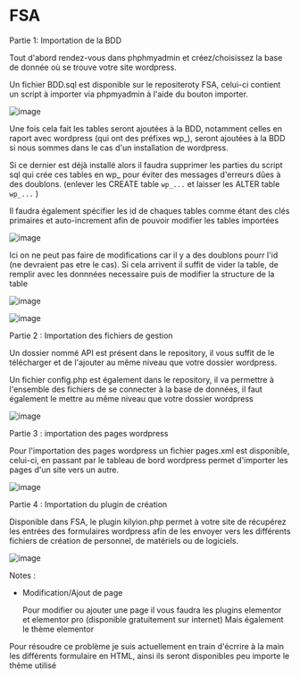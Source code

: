 # FSA

Partie 1: Importation de la BDD



Tout d'abord rendez-vous dans phphmyadmin et créez/choisissez la base de donnée où se trouve votre site wordpress.

Un fichier BDD.sql est disponible sur le repositeroty FSA, celui-ci contient un script à importer via phpmyadmin à l'aide du bouton importer.

![image](https://user-images.githubusercontent.com/93580066/179734007-9eed91b7-db64-4ff4-8a02-34a48e78de9e.png)

Une fois cela fait les tables seront ajoutées à la BDD, notamment celles en raport avec wordpress (qui ont des préfixes wp_), seront ajoutées à la BDD si nous sommes dans le cas d'un installation de wordpress.

Si ce dernier est déjà installé alors il faudra supprimer les parties du script sql qui crée ces tables en wp_ pour éviter des messages d'erreurs dûes à des doublons.
(enlever les CREATE table `wp_...` et laisser les ALTER table `wp_...` )

Il faudra également spécifier les id de chaques tables comme étant des clés primaires et auto-increment afin de pouvoir modifier les tables importées

![image](https://user-images.githubusercontent.com/93580066/179734502-7f71fe4a-a533-4a43-b2c9-d75d1fe6a1f5.png)

Ici on ne peut pas faire de modifications car il y a des doublons pourr l'id (ne devraient pas etre le cas). Si cela arrivent il suffit de vider la table, de remplir avec les donnnées necessaire puis de modifier la structure de la table

![image](https://user-images.githubusercontent.com/93580066/179736315-1debc218-7e34-4fdf-b196-c459b7202313.png)

![image](https://user-images.githubusercontent.com/93580066/179736660-826ce20d-35f7-41c4-98a5-149dc311cf5e.png)

Partie 2 : Importation des fichiers de gestion


Un dossier nommé API est présent dans le repository, il vous suffit de le télécharger et de l'ajouter au même niveau que votre dossier wordpress.

Un fichier config.php est également dans le repository, il va permettre à l'ensemble des fichiers de se connecter à la base de données, il faut également le mettre
au même niveau que votre dossier wordpress

![image](https://user-images.githubusercontent.com/93580066/179718414-4263dcb5-a4af-447a-897a-9562829eb4e2.png)




Partie 3 : importation des pages wordpress


Pour l'importation des pages wordpress un fichier pages.xml est disponible, celui-ci, en passant par le tableau de bord wordpress permet d'importer les pages d'un site vers un autre.

![image](https://user-images.githubusercontent.com/93580066/179720794-1736c79b-54e6-4f0a-8308-6cce8f1902ea.png)




Partie 4 : Importation du plugin de création


Disponible dans FSA, le plugin kilyion.php permet à votre site de récupérez les entrées des formulaires wordpress afin de les envoyer vers les différents fichiers de création de personnel, de matériels ou de logiciels.

![image](https://user-images.githubusercontent.com/93580066/179722549-493d2cfc-2627-47eb-ae2d-9797344c33cd.png)




Notes : 

- Modification/Ajout de page

  Pour modifier ou ajouter une page il vous faudra les plugins elementor et elementor pro (disponible gratuitement sur internet)
  Mais également le thème elementor
  
Pour résoudre ce problème je suis actuellement en train d'écrrire à la main les différents formulaire en HTML, ainsi ils seront disponibles peu importe le thème utilisé

